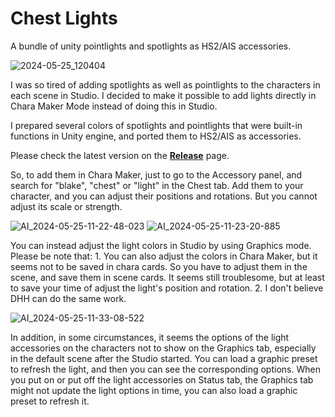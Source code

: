 # Chest Lights

A bundle of unity pointlights and spotlights as HS2/AIS accessories.

![2024-05-25_120404](https://github.com/Blatke/Chest-Lights/assets/125734582/f1a71e62-4bdc-4b2c-968a-686cb1e6f1f2)


I was so tired of adding spotlights as well as pointlights to the characters in each scene in Studio. I decided to make it possible to add lights directly in Chara Maker Mode instead of doing this in Studio. 

I prepared several colors of spotlights and pointlights that were built-in functions in Unity engine, and ported them to HS2/AIS as accessories.

Please check the latest version on the **[Release](https://github.com/Blatke/Chest-Lights/releases)** page.

So, to add them in Chara Maker, just to go to the Accessory panel, and search for "blake", "chest" or "light" in the Chest tab. Add them to your character, and you can adjust their positions and rotations. But you cannot adjust its scale or strength.

![AI_2024-05-25-11-22-48-023](https://github.com/Blatke/Chest-Lights/assets/125734582/0d412569-62ba-4057-9fad-d242e49629ac)
![AI_2024-05-25-11-23-20-885](https://github.com/Blatke/Chest-Lights/assets/125734582/cc320ee8-2c34-4549-83d1-d1757b3d70c5)


You can instead adjust the light colors in Studio by using Graphics mode. Please be note that: 1. You can also adjust the colors in Chara Maker, but it seems not to be saved in chara cards. So you have to adjust them in the scene, and save them in scene cards. It seems still troublesome, but at least to save your time of adjust the light's position and rotation. 2. I don't believe DHH can do the same work. 

![AI_2024-05-25-11-33-08-522](https://github.com/Blatke/Chest-Lights/assets/125734582/7e0eedaf-f5c1-4c2b-9b7d-34765fcf662e)


In addition, in some circumstances, it seems the options of the light accessories on the characters not to show on the Graphics tab, especially in the default scene after the Studio started. You can load a graphic preset to refresh the light, and then you can see the corresponding options. When you put on or put off the light accessories on Status tab, the Graphics tab might not update the light options in time, you can also load a graphic preset to refresh it. 
